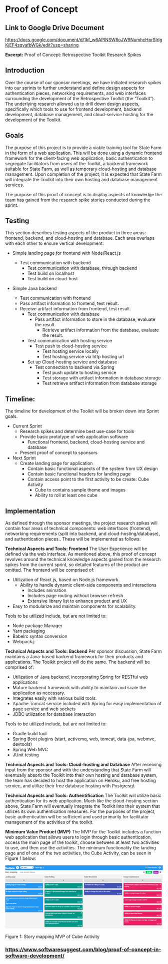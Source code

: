# Proof of Concept

## Link to Google Drive Document

<https://docs.google.com/document/d/1kf_w6APINSW6oJW9NumhcHprSIrlgKjEF4zqvafbWGk/edit?usp=sharing>

**Excerpt:**
Proof of Concept: Retrospective Toolkit Research Spikes

## Introduction

Over the course of our sponsor meetings,  we have initiated research spikes into our sprints to further understand and define design aspects for authentication pieces, networking requirements, and web interfaces surrounding the development of the Retrospective Toolkit (the “Toolkit”).  The underlying research allowed us to drill down design aspects, specifically which tools to use for frontend development, backend development, database management, and cloud-service hosting for the development of the Toolkit.

## Goals

The purpose of this project is to provide a viable training tool for State Farm in the form of a web application.  This will be done using a dynamic frontend framework for the client-facing web application, basic authentication to segregate facilitators from users of the Toolkit, a backend framework suitable for State Farm, as well as temporary cloud-hosting and database management.  Upon completion of the project, it is expected that State Farm will integrate the Toolkit into their own hosting and database management services.

The purpose of this proof of concept is to display aspects of knowledge the team has gained from the research spike stories conducted during the sprint.

## Testing

This section describes testing aspects of the product in three areas:  frontend, backend, and cloud-hosting and database.  Each area overlaps with each other to ensure vertical development:

- Simple landing page for frontend with Node/React.js
  - Test communication with backend
    - Test communication with database, through backend
    - Test build on localhost
    - Test build on cloud-host

- Simple Java backend
  - Test communication with frontend
  - Pass artifact information to frontend, test result.
  - Receive artifact information from frontend, test result.
    - Test communication with database
      - Pass artifact information to store in the database, evaluate the result.
        - Retrieve artifact information from the database, evaluate the result.
    - Test communication with hosting service
      - Test push to cloud-hosting service
        - Test hosting service locally
        - Test hosting service via http hosting url
    - Set up Cloud-hosting service and database
      - Test connection to backend via Spring
        - Test push update to hosting service
        - Test storage with artifact information in database storage
        - Test retrieve artifact information from database storage

## Timeline:

The timeline for development of the Toolkit will be broken down into Sprint goals.  

- Current Sprint
  - Research spikes and determine best use-case for tools
  - Provide basic prototype of web application software
    - Functional frontend, backend, cloud-hosting service and database
  - Present proof of concept to sponsors
- Next Sprint
  - Create landing page for application
    - Contain basic functional aspects of the system from UX design
    - Contain basic functional headers for landing page
    - Contain access point to the first activity to be create: Cube Activity
      - Cube to contains sample theme and images
      - Ability to roll at least one cube

## Implementation

As defined through the sponsor meetings, the project research spikes will contain four areas of technical components: web interfaces (frontend), networking requirements (split into backend, and cloud-hosting/database), and authentication pieces.. These will be implemented as follows:

__Technical Aspects and Tools: Frontend__
The User Experience will be defined via the web interface.  As mentioned above, this proof of concept revolves around the technical knowledge aspects gained from the research spikes from the current sprint, so detailed features of the product are omitted. The frontend will be comprised of:

- Utilization of React.js, based on Node.js framework.
  - Ability to handle dynamic client-side components and interactions
    - Includes animation
    - Includes page routing without browser refresh
    - Extensive library list to enhance product and UX
- Easy to modularize and maintain components for scalability.

Tools to be utilized include, but are not limited to:

- Node package Manager
- Yarn packaging
- Babelrc syntax conversion
- Webpack.j

__Technical Aspects and Tools: Backend__
Per sponsor discussion, State Farm maintains a Java-based backend framework for their products and applications.  The Toolkit project will do the same.  The backend will be comprised of:

- Utilization of Java backend, incorporating Spring for RESTful web applications
- Mature backend framework with ability to maintain and scale the application as necessary.
- Integrates easily with various build tools.
- Apache Tomcat service included with Spring for easy implementation of page service and web sockets
- JDBC utilization for database interaction

Tools to be utilized include, but are not limited to:

- Gradle build tool
- Spring Boot plugins (start, activemq, web, tomcat, data-jpa, webmvc, devtools)
- Spring Web MVC
- JUnit testing

__Technical Aspects and Tools: Cloud-hosting and Database__
After receiving input from the sponsor and with the understanding that State Farm will eventually absorb the Toolkit into their own hosting and database system, the team has decided to host the application on Heroku, and free hosting service, and utilize their free database hosting with Postgresql.

__Technical Aspects and Tools: Authentification__
The Toolkit will utilize basic authentication for its web application.  Much like the cloud-hosting section above, State Farm will eventually integrate the Toolkit into their system that utilizes its own authentication measures.  For the purposes of the project, basic authentication will be sufficient and used primarily for facilitator management of the activities of the toolkit.

__Minimum Value Product (MVP)__
The MVP for the Toolkit includes a function web application that allows users to login through basic authentication, access the main page of the toolkit, choose between at least two activities to use, and then use the activities.  The minimum functionality the landing page and of one of the two activities, the Cube Activity, can be seen in Figure 1 below:

![Story mapping MVP of Cube Activity](image.png)

Figure 1: Story mapping MVP of Cube Activity

### <https://www.softwaresuggest.com/blog/proof-of-concept-in-software-development/>
